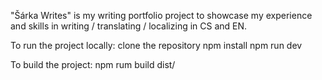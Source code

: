 "Šárka Writes" is my writing portfolio project to showcase my experience and skills in writing / translating / localizing in CS and EN.

To run the project locally:
clone the repository
npm install
npm run dev

To build the project:
npm rum build
dist/
